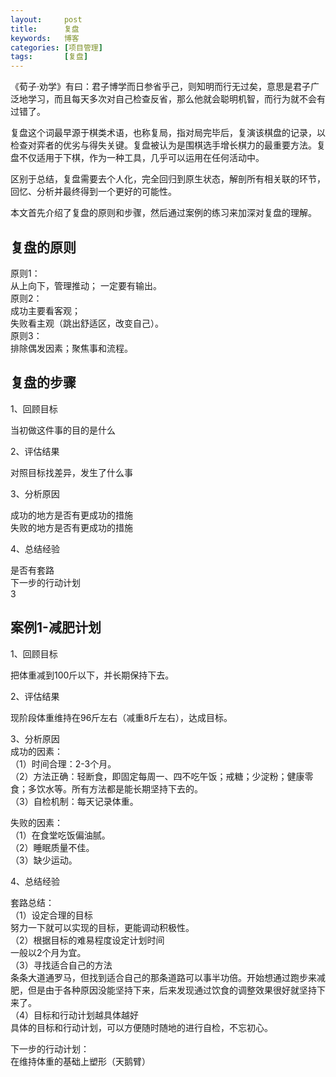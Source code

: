 ```yaml
---
layout:     post
title:      复盘
keywords:   博客
categories: [项目管理]
tags:	    [复盘]
---
```


《荀子·劝学》有曰：君子博学而日参省乎己，则知明而行无过矣，意思是君子广泛地学习，而且每天多次对自己检查反省，那么他就会聪明机智，而行为就不会有过错了。   

复盘这个词最早源于棋类术语，也称复局，指对局完毕后，复演该棋盘的记录，以检查对弈者的优劣与得失关键。复盘被认为是围棋选手增长棋力的最重要方法。复盘不仅适用于下棋，作为一种工具，几乎可以运用在任何活动中。

区别于总结，复盘需要去个人化，完全回归到原生状态，解剖所有相关联的环节，回忆、分析并最终得到一个更好的可能性。  

本文首先介绍了复盘的原则和步骤，然后通过案例的练习来加深对复盘的理解。


## 复盘的原则  

原则1：   
从上向下，管理推动；
一定要有输出。  
原则2：     
成功主要看客观；  
失败看主观（跳出舒适区，改变自己）。  
原则3：  
排除偶发因素；聚焦事和流程。 
 

## 复盘的步骤  

1、回顾目标  

当初做这件事的目的是什么   

2、评估结果  

对照目标找差异，发生了什么事  

3、分析原因  

成功的地方是否有更成功的措施  
失败的地方是否有更成功的措施  

4、总结经验  

是否有套路   
下一步的行动计划  
3
## 案例1-减肥计划  

1、回顾目标  

把体重减到100斤以下，并长期保持下去。  

2、评估结果  

现阶段体重维持在96斤左右（减重8斤左右），达成目标。  

3、分析原因   
成功的因素：  
（1）时间合理：2-3个月。  
（2）方法正确：轻断食，即固定每周一、四不吃午饭；戒糖；少淀粉；健康零食；多饮水等。所有方法都是能长期坚持下去的。  
（3）自检机制：每天记录体重。  

失败的因素：  
（1）在食堂吃饭偏油腻。  
（2）睡眠质量不佳。   
（3）缺少运动。  

4、总结经验   

套路总结：   
（1）设定合理的目标  
努力一下就可以实现的目标，更能调动积极性。  
（2）根据目标的难易程度设定计划时间  
一般以2个月为宜。   
（3）寻找适合自己的方法  
条条大道通罗马，但找到适合自己的那条道路可以事半功倍。开始想通过跑步来减肥，但是由于各种原因没能坚持下来，后来发现通过饮食的调整效果很好就坚持下来了。  
（4）目标和行动计划越具体越好  
具体的目标和行动计划，可以方便随时随地的进行自检，不忘初心。  

下一步的行动计划：  
在维持体重的基础上塑形（天鹅臂）  










